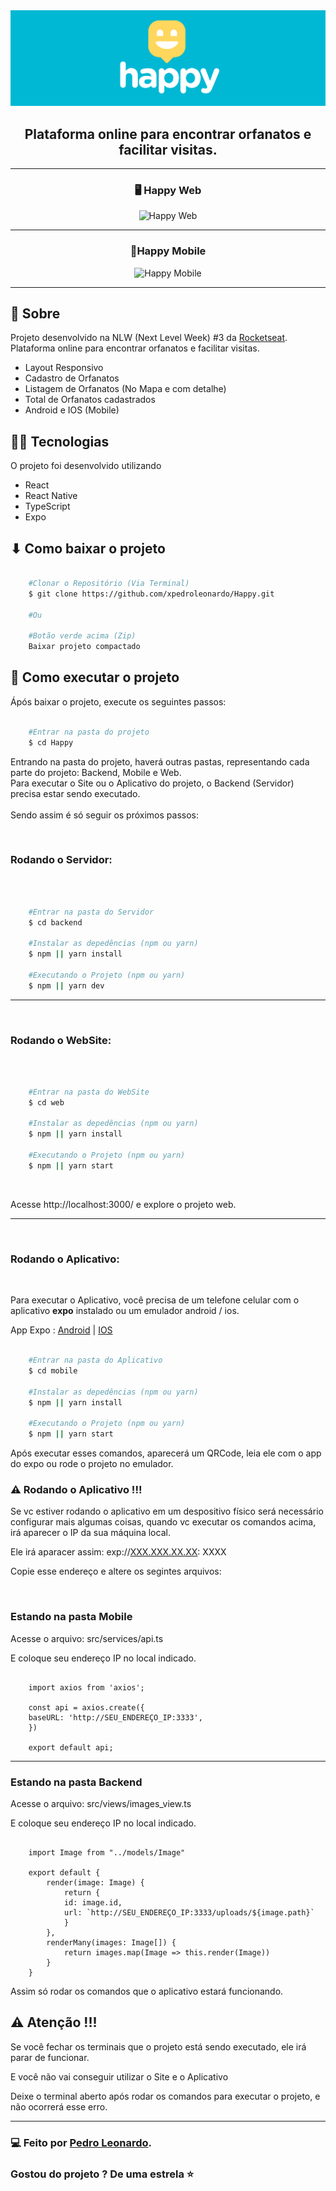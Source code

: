 <div  align='center'>
  <img src="./.assets/Happy.png">

## Plataforma online para encontrar orfanatos e facilitar visitas.

---

### 🖥️ Happy Web

<img src="./.assets/HappyWeb.gif" title="Happy Web">

---

### 📱️Happy Mobile

<img width="350" src="./.assets/HappyApp.gif" title="Happy Mobile">

</div>

---



## 📑 Sobre

Projeto desenvolvido na NLW (Next Level Week) #3 da [Rocketseat](). Plataforma online para encontrar orfanatos e facilitar visitas.

- Layout Responsivo
- Cadastro de Orfanatos
- Listagem de Orfanatos (No Mapa e com detalhe)
- Total de Orfanatos cadastrados
- Android e IOS (Mobile)

## 👨‍💻 Tecnologias 

O projeto foi desenvolvido utilizando

- React
- React Native
- TypeScript
- Expo

## ⬇ Como baixar o projeto

```bash

    #Clonar o Repositório (Via Terminal)
    $ git clone https://github.com/xpedroleonardo/Happy.git

    #Ou

    #Botão verde acima (Zip)
    Baixar projeto compactado

```

## 🚀 Como executar o projeto

Ápós baixar o projeto, execute os seguintes passos:


```bash

    #Entrar na pasta do projeto
    $ cd Happy

```

Entrando na pasta do projeto, haverá outras pastas, representando cada parte do projeto: Backend, Mobile e Web.<br/>
Para executar o Site ou o Aplicativo do projeto, o Backend (Servidor) precisa estar sendo executado.<br/><br/>
Sendo assim é só seguir os próximos passos:

<br/>

### Rodando o Servidor:

<br/>

```bash

    #Entrar na pasta do Servidor
    $ cd backend

    #Instalar as depedências (npm ou yarn)
    $ npm || yarn install

    #Executando o Projeto (npm ou yarn)
    $ npm || yarn dev

```

---

<br/>

### Rodando o WebSite:

<br/>

```bash

    #Entrar na pasta do WebSite
    $ cd web

    #Instalar as depedências (npm ou yarn)
    $ npm || yarn install

    #Executando o Projeto (npm ou yarn)
    $ npm || yarn start

```
<br/>

Acesse http://localhost:3000/ e explore o projeto web.

---

<br/>

### Rodando o Aplicativo:

<br/>

Para executar o Aplicativo, você precisa de um telefone celular com o aplicativo <strong>expo</strong> instalado ou um emulador android / ios.

App Expo :  [Android](https://play.google.com/store/apps/details?id=host.exp.exponent&hl=pt_BR) | [IOS](https://apps.apple.com/br/app/expo-client/id982107779)


```bash

    #Entrar na pasta do Aplicativo
    $ cd mobile

    #Instalar as depedências (npm ou yarn)
    $ npm || yarn install

    #Executando o Projeto (npm ou yarn)
    $ npm || yarn start

```

Após executar esses comandos, aparecerá um QRCode, leia ele com o app do expo ou rode o projeto no emulador.

### ⚠ Rodando o Aplicativo !!!

Se vc estiver rodando o aplicativo em um despositivo físico será necessário configurar mais algumas coisas, quando vc executar os comandos acima, irá aparecer o IP da sua máquina local. <br/>

Ele irá aparacer assim: exp://[XXX.XXX.XX.XX](): XXXX

Copie esse endereço e altere os segintes arquivos: 

<br>

### Estando na pasta Mobile

Acesse o arquivo: src/services/api.ts 

E coloque seu endereço IP no local indicado.

```

    import axios from 'axios';

    const api = axios.create({
    baseURL: 'http://SEU_ENDEREÇO_IP:3333',
    })

    export default api;

```
---

### Estando na pasta Backend

Acesse o arquivo: src/views/images_view.ts

E coloque seu endereço IP no local indicado.

```

    import Image from "../models/Image"

    export default {
        render(image: Image) {
            return {
            id: image.id,
            url: `http://SEU_ENDEREÇO_IP:3333/uploads/${image.path}`
            }
        },
        renderMany(images: Image[]) {
            return images.map(Image => this.render(Image))
        }
    }

```

Assim só rodar os comandos que o aplicativo estará funcionando.


## ⚠ Atenção !!!

Se você fechar os terminais que o projeto está sendo executado, ele irá parar de funcionar.

E você não vai conseguir utilizar o Site e o Aplicativo

Deixe o terminal aberto após rodar os comandos para executar o projeto, e não ocorrerá
esse erro.

---

### 💻 Feito por [Pedro Leonardo](https://github.com/xpedroleonardo). 

### Gostou do projeto ? De uma estrela ⭐